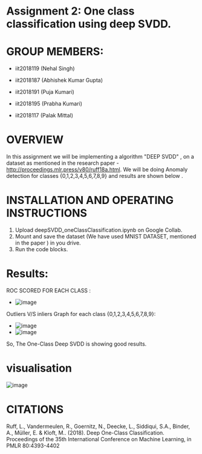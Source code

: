 # Assignment 2: One class classification using deep SVDD.
# GROUP MEMBERS:
* iit2018119 (Nehal Singh)

* iit2018187 (Abhishek Kumar Gupta)

* iit2018191 (Puja Kumari)

* iit2018195 (Prabha Kumari)

* iit2018117 (Palak Mittal)

# OVERVIEW 
In this assignment we will be implementing a algorithm "DEEP SVDD" , on a dataset as mentioned in the research paper - http://proceedings.mlr.press/v80/ruff18a.html. 
We will be doing Anomaly detection for classes {0,1,2,3,4,5,6,7,8,9} and results are shown below .

# INSTALLATION AND OPERATING INSTRUCTIONS
1. Upload deepSVDD_oneClassClassification.ipynb on Google Collab.
2. Mount and save the dataset (We have used MNIST DATASET, mentioned in the paper ) in you drive.
3. Run the code blocks.


# Results:
ROC SCORED FOR EACH CLASS : 
* ![image](https://user-images.githubusercontent.com/58623921/111903547-d2a20f00-8a68-11eb-917c-7752f61883ed.png)

Outliers V/S inliers Graph for each class {0,1,2,3,4,5,6,7,8,9}: 
* ![image](https://user-images.githubusercontent.com/58623921/111903829-092c5980-8a6a-11eb-9364-34fa50f7e291.png)
* ![image](https://user-images.githubusercontent.com/58623921/111903854-1d705680-8a6a-11eb-84ef-aead25aa0ac1.png)

So, The One-Class Deep SVDD is showing good results.
# visualisation

![image](https://user-images.githubusercontent.com/47221030/112675856-b1d52180-8e8d-11eb-803f-95d17eeeb247.png)



# CITATIONS
Ruff, L., Vandermeulen, R., Goernitz, N., Deecke, L., Siddiqui, S.A., Binder, A., Müller, E. & Kloft, M.. (2018). Deep One-Class Classification. Proceedings of the 35th International Conference on Machine Learning, in PMLR 80:4393-4402
